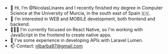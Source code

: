 - 👋 Hi, I’m @NicolasLinares and I recently finished my degree in Computer Science at the University of Murcia, in the south east of Spain 🇪🇸.
- 👀 I’m interested in WEB and MOBILE development, both frontend and backend. 
- 🧑🏻‍💻 I’m currently focused on React Native, so I'm working with JavaScript in the frontend to create native apps. 
- 🔬 I've some experience in developing APIs with Laravel Lumen.
- 📫 Contact: nlbarba97@gmail.com

